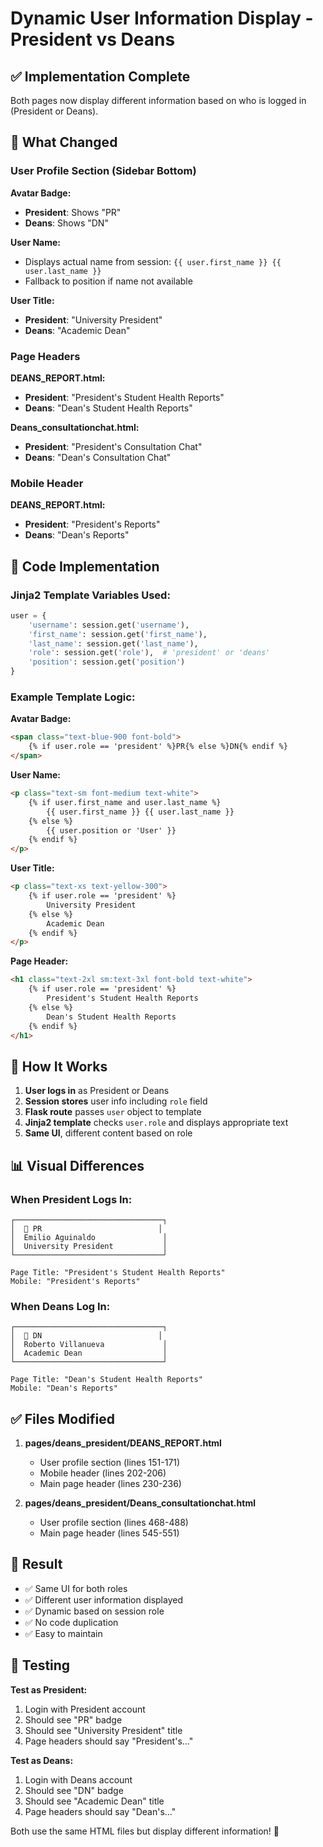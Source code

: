 # Dynamic User Information Display - President vs Deans

## ✅ Implementation Complete

Both pages now display different information based on who is logged in (President or Deans).

## 🎯 What Changed

### User Profile Section (Sidebar Bottom)

**Avatar Badge:**
- **President**: Shows "PR" 
- **Deans**: Shows "DN"

**User Name:**
- Displays actual name from session: `{{ user.first_name }} {{ user.last_name }}`
- Fallback to position if name not available

**User Title:**
- **President**: "University President"
- **Deans**: "Academic Dean"

### Page Headers

**DEANS_REPORT.html:**
- **President**: "President's Student Health Reports"
- **Deans**: "Dean's Student Health Reports"

**Deans_consultationchat.html:**
- **President**: "President's Consultation Chat"
- **Deans**: "Dean's Consultation Chat"

### Mobile Header

**DEANS_REPORT.html:**
- **President**: "President's Reports"
- **Deans**: "Dean's Reports"

## 📝 Code Implementation

### Jinja2 Template Variables Used:

```python
user = {
    'username': session.get('username'),
    'first_name': session.get('first_name'),
    'last_name': session.get('last_name'),
    'role': session.get('role'),  # 'president' or 'deans'
    'position': session.get('position')
}
```

### Example Template Logic:

**Avatar Badge:**
```html
<span class="text-blue-900 font-bold">
    {% if user.role == 'president' %}PR{% else %}DN{% endif %}
</span>
```

**User Name:**
```html
<p class="text-sm font-medium text-white">
    {% if user.first_name and user.last_name %}
        {{ user.first_name }} {{ user.last_name }}
    {% else %}
        {{ user.position or 'User' }}
    {% endif %}
</p>
```

**User Title:**
```html
<p class="text-xs text-yellow-300">
    {% if user.role == 'president' %}
        University President
    {% else %}
        Academic Dean
    {% endif %}
</p>
```

**Page Header:**
```html
<h1 class="text-2xl sm:text-3xl font-bold text-white">
    {% if user.role == 'president' %}
        President's Student Health Reports
    {% else %}
        Dean's Student Health Reports
    {% endif %}
</h1>
```

## 🔄 How It Works

1. **User logs in** as President or Deans
2. **Session stores** user info including `role` field
3. **Flask route** passes `user` object to template
4. **Jinja2 template** checks `user.role` and displays appropriate text
5. **Same UI**, different content based on role

## 📊 Visual Differences

### When President Logs In:
```
┌─────────────────────────────────┐
│  👤 PR                          │
│  Emilio Aguinaldo               │
│  University President           │
└─────────────────────────────────┘

Page Title: "President's Student Health Reports"
Mobile: "President's Reports"
```

### When Deans Log In:
```
┌─────────────────────────────────┐
│  👤 DN                          │
│  Roberto Villanueva             │
│  Academic Dean                  │
└─────────────────────────────────┘

Page Title: "Dean's Student Health Reports"
Mobile: "Dean's Reports"
```

## ✅ Files Modified

1. **pages/deans_president/DEANS_REPORT.html**
   - User profile section (lines 151-171)
   - Mobile header (lines 202-206)
   - Main page header (lines 230-236)

2. **pages/deans_president/Deans_consultationchat.html**
   - User profile section (lines 468-488)
   - Main page header (lines 545-551)

## 🎯 Result

- ✅ Same UI for both roles
- ✅ Different user information displayed
- ✅ Dynamic based on session role
- ✅ No code duplication
- ✅ Easy to maintain

## 🚀 Testing

**Test as President:**
1. Login with President account
2. Should see "PR" badge
3. Should see "University President" title
4. Page headers should say "President's..."

**Test as Deans:**
1. Login with Deans account
2. Should see "DN" badge
3. Should see "Academic Dean" title
4. Page headers should say "Dean's..."

Both use the same HTML files but display different information! 🎉
